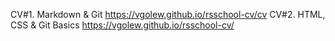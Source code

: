 CV#1. Markdown & Git https://vgolew.github.io/rsschool-cv/cv
CV#2. HTML, CSS & Git Basics https://vgolew.github.io/rsschool-cv/
